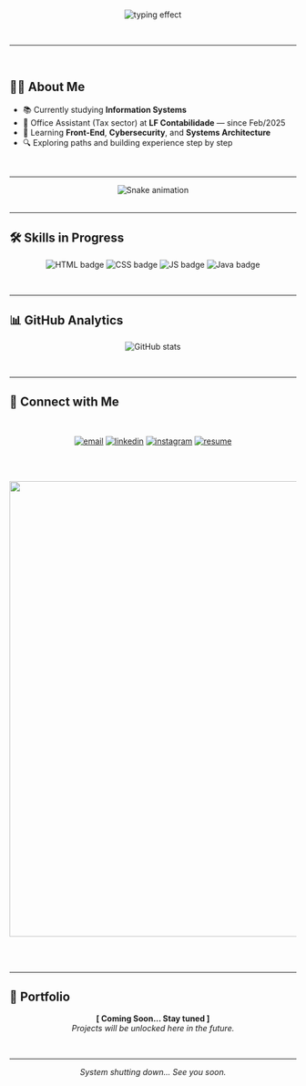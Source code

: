 </br>
<p align="center">
  <img src="https://readme-typing-svg.herokuapp.com?size=22&color=00FF00&center=true&vCenter=true&width=600&lines=ACCESS+GRANTED;Welcome+to+Felipe's+Terminal;Always+Learning+%26+Building..." alt="typing effect" />
</p>


</br>

---

</br>


<!-- ABOUT -->
## 👨‍💻 About Me  


- 📚 Currently studying **Information Systems**  
- 🏢 Office Assistant (Tax sector) at **LF Contabilidade** — since Feb/2025  
- 🌱 Learning **Front-End**, **Cybersecurity**, and **Systems Architecture**  
- 🔍 Exploring paths and building experience step by step  

</br>

---

<!-- HACKER BANNER -->
<div align="center">
  <img src="https://profile-readme-generator.com/assets/snake.svg" alt="Snake animation" />
</div>

</br>

---


<!-- SKILLS -->
## 🛠 Skills in Progress  

<p align="center">
  <img src="https://img.shields.io/badge/HTML5-in%20progress-orange?logo=html5&style=for-the-badge" alt="HTML badge" />
  <img src="https://img.shields.io/badge/CSS3-in%20progress-blue?logo=css3&style=for-the-badge" alt="CSS badge" />
  <img src="https://img.shields.io/badge/JavaScript-in%20progress-yellow?logo=javascript&style=for-the-badge" alt="JS badge" />
  <img src="https://img.shields.io/badge/Java-in%20progress-red?logo=java&style=for-the-badge" alt="Java badge" />
</p>

</br>

---


<!-- GITHUB STATS -->

## 📊 GitHub Analytics  
<p align="center">
  <img src="https://github-readme-stats.vercel.app/api?username=FelipeWal&show_icons=true&theme=radical" alt="GitHub stats" />
</p>

</br>

---


<!-- CONTACT -->

## 📡 Connect with Me  

</br>

<p align="center">
  <a href="mailto:lipewaldrigues@gmail.com"><img src="https://img.shields.io/badge/Email-D14836?logo=gmail&logoColor=white&style=for-the-badge" alt="email" /></a>
  <a href="https://www.linkedin.com/in/lipe-waldrigues-7899472b2"><img src="https://img.shields.io/badge/LinkedIn-0077B5?logo=linkedin&logoColor=white&style=for-the-badge" alt="linkedin" /></a>
  <a href="https://instagram.com/lipe.waldrigues"><img src="https://img.shields.io/badge/Instagram-E4405F?logo=instagram&logoColor=white&style=for-the-badge" alt="instagram" /></a>
  <a href="https://your-resume-link.com"><img src="https://img.shields.io/badge/Resume-PDF-blue?logo=adobeacrobatreader&style=for-the-badge" alt="resume" /></a>
</p>

</br>
</br>

<p align="center">
 <img src="https://github.com/Anmol-Baranwal/Cool-GIFs-For-GitHub/assets/74038190/0c7eb6ed-663b-4ce4-bfbd-18239a38ba1b" width="800">
</p>

</br>
</br>

---

<!-- PORTFOLIO PLACEHOLDER -->
## 🔐 Portfolio  

<p align="center">
  <b>[ Coming Soon... Stay tuned ]</b><br>
  <i>Projects will be unlocked here in the future.</i>
</p>
</br>

---

<!-- FOOTER -->
<p align="center">
  <i>System shutting down... See you soon.</i>
</p>
